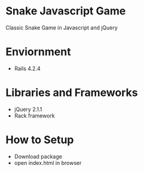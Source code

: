 # Snake Javascript Game
Classic Snake Game in Javascript and jQuery

# Enviornment
- Rails 4.2.4

# Libraries and Frameworks
- jQuery 2.1.1
- Rack framework

# How to Setup
- Download package
- open index.html in browser
